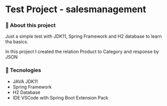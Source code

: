 # Test Project - salesmanagement

### 🚧 About this project
Just a simple test with JDK11, Spring Framework and H2 database to learn tha basics.

In this project I created the relation Product to Category and response by JSON

### 🚩 Tecnologies
- JAVA JDK11
- Spring Framework
- H2 Database
- IDE VSCode with Spring Boot Extension Pack
